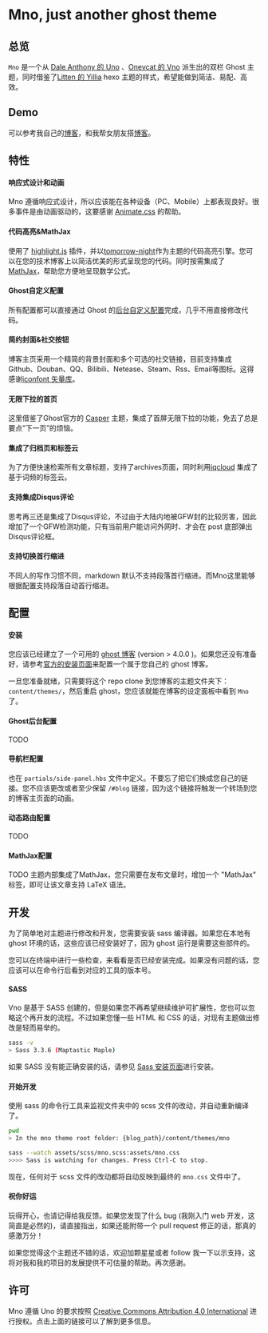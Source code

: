 # Mno, just another ghost theme

## 总览

`Mno` 是一个从 [Dale Anthony 的 Uno](https://github.com/daleanthony/uno) 、[Onevcat 的 Vno](https://github.com/onevcat/vno) 派生出的双栏 Ghost 主题，同时借鉴了[Litten 的 Yillia](https://github.com/litten/hexo-theme-yilia) hexo 主题的样式，希望能做到简洁、易配、高效。

## Demo

可以参考我自己的[博客](https://blog.mythsman.com)，和我帮女朋友搭[博客](https://mikito.mythsman.com)。

## 特性

#### 响应式设计和动画

Mno 遵循响应式设计，所以应该能在各种设备（PC、Mobile）上都表现良好。很多事件是由动画驱动的，这要感谢 [Animate.css](https://animate.style/) 的帮助。

#### 代码高亮&MathJax

使用了 [highlight.js](http://highlightjs.org) 插件，并以[tomorrow-night](https://highlightjs.org/static/demo/)作为主题的代码高亮引擎。您可以在您的技术博客上以简洁优美的形式呈现您的代码。同时按需集成了[MathJax](https://www.mathjax.org/)，帮助您方便地呈现数学公式。

#### Ghost自定义配置

所有配置都可以直接通过 Ghost 的[后台自定义配置](https://ghost.org/docs/themes/custom-settings/)完成，几乎不用直接修改代码。

#### 简约封面&社交按钮

博客主页采用一个精简的背景封面和多个可选的社交链接，目前支持集成Github、Douban、QQ、Bilibili、Netease、Steam、Rss、Email等图标。这得感谢[iconfont 矢量库](https://www.iconfont.cn/)。

#### 无限下拉的首页

这里借鉴了Ghost官方的 [Casper](https://github.com/TryGhost/Casper/blob/main/assets/js/infinite-scroll.js) 主题，集成了首屏无限下拉的功能，免去了总是要点“下一页”的烦恼。

#### 集成了归档页和标签云

为了方便快速检索所有文章标题，支持了archives页面，同时利用[jqcloud](https://github.com/lucaong/jQCloud) 集成了基于词频的标签云。

#### 支持集成Disqus评论

思考再三还是集成了Disqus评论，不过由于大陆内地被GFW封的比较厉害，因此增加了一个GFW检测功能，只有当前用户能访问外网时、才会在 post 底部弹出Disqus评论框。

#### 支持切换首行缩进

不同人的写作习惯不同，markdown 默认不支持段落首行缩进。而Mno这里能够根据配置支持段落自动首行缩进。

## 配置

#### 安装

您应该已经建立了一个可用的 [ghost 博客](https://ghost.org) (version > 4.0.0 )。如果您还没有准备好，请参考[官方的安装页面](http://docs.ghost.org/installation/)来配置一个属于您自己的 ghost 博客。

一旦您准备就绪，只需要将这个 repo clone 到您博客的主题文件夹下：`content/themes/`，然后重启 ghost，您应该就能在博客的设定面板中看到 `Mno` 了。

#### Ghost后台配置
TODO

#### 导航栏配置

也在 `partials/side-panel.hbs` 文件中定义。不要忘了把它们换成您自己的链接。您不应该更改或者至少保留 `/#blog` 链接，因为这个链接将触发一个转场到您的博客主页面的动画。

#### 动态路由配置
TODO

#### MathJax配置
TODO
主题内部集成了MathJax，您只需要在发布文章时，增加一个 "MathJax" 标签，即可让该文章支持 LaTeX 语法。


## 开发

为了简单地对主题进行修改和开发，您需要安装 sass 编译器。如果您在本地有 ghost 环境的话，这些应该已经安装好了，因为 ghost 运行是需要这些部件的。

您可以在终端中进行一些检查，来看看是否已经安装完成。如果没有问题的话，您应该可以在命令行后看到对应的工具的版本号。

#### SASS

Vno 是基于 SASS 创建的，但是如果您不再希望继续维护可扩展性，您也可以忽略这个再开发的流程。不过如果您懂一些 HTML 和 CSS 的话，对现有主题做出修改是轻而易举的。

```bash
sass -v
> Sass 3.3.6 (Maptastic Maple)
```

如果 SASS 没有能正确安装的话，请参见 [Sass 安装页面](http://sass-lang.com/install)进行安装。

#### 开始开发

使用 sass 的命令行工具来监视文件夹中的 scss 文件的改动，并自动重新编译了。

```bash
pwd
> In the mno theme root folder: {blog_path}/content/themes/mno

sass --watch assets/scss/mno.scss:assets/mno.css
>>>> Sass is watching for changes. Press Ctrl-C to stop.
```

现在，任何对于 scss 文件的改动都将自动反映到最终的 `mno.css` 文件中了。

#### 祝你好运

玩得开心，也请记得给我反馈。如果您发现了什么 bug (我刚入门 web 开发，这简直是必然的)，请直接指出，如果还能附带一个 pull request 修正的话，那真的感激万分！

如果您觉得这个主题还不错的话，欢迎加颗星星或者 follow 我一下以示支持，这将对我和我的项目的发展提供不可估量的帮助。再次感谢。

## 许可

Mno 遵循 Uno 的要求按照 [Creative Commons Attribution 4.0 International](http://creativecommons.org/licenses/by/4.0/) 进行授权。点击上面的链接可以了解到更多信息。
